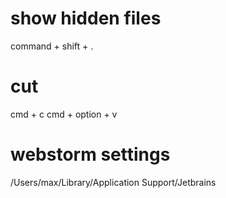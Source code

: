 # show hidden files
command + shift + .

# cut
cmd + c
cmd + option + v

# webstorm settings
/Users/max/Library/Application Support/Jetbrains
